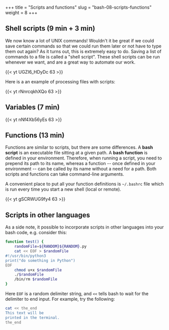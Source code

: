 +++
title = "Scripts and functions"
slug = "bash-08-scripts-functions"
weight = 8
+++

## Shell scripts (9 min + 3 min)

We now know a lot of UNIX commands! Wouldn't it be great if we could save certain commands so that we
could run them later or not have to type them out again? As it turns out, this is extremely easy to
do. Saving a list of commands to a file is called a "shell script". These shell scripts can be run
whenever we want, and are a great way to automate our work.

<!-- ```sh -->
<!-- $ cd ~/Desktop/data-shell/molecules -->
<!-- $ nano process.sh -->
<!-- 	#!/bin/bash         # this is called sha-bang; can be omitted for generic (bash/csh/tcsh) commands -->
<!-- 	echo Looking into file octane.pdb -->
<!-- 	head -15 octane.pdb | tail -5       # what does it do? -->
<!-- $ bash process.sh   # the script ran! -->
<!-- ``` -->

<!-- Alternatively, you can change file permissions: -->

<!-- ```sh -->
<!-- $ chmod u+x process.sh -->
<!-- $ ./process.sh -->
<!-- ``` -->

<!-- Let's pass an arbitrary file to it: -->
<!-- ```sh -->
<!-- $ nano process.sh -->
<!-- 	#!/bin/bash -->
<!-- 	echo Looking into file $1       # $1 means the first argument to the script -->
<!--     head -15 $1 | tail -5 -->
<!-- $ ./process cubane.pdb -->
<!-- $ ./process propane.pdb -->
<!-- ``` -->

<!-- * head -15 "$1" | tail -5     # placing in double-quotes lets us pass filenames with spaces -->
<!-- * head $2 $1 | tail $3        # what will this do? -->
<!-- * $# holds the number of command-line arguments -->
<!-- * $@ means all command-lines arguments to the script (words in a string) -->

<!-- > **Quiz 11:** script.sh in molecules Users/nelle/molecules. -->

<!-- > **Exercise:** write a script that takes any number of filenames, e.g., "scriptName.sh cubane.pdb -->
<!-- > propane.pdb", for each file prints the number of lines and its first five lines, and separates the -->
<!-- > output from different files by an empty line. -->

<!-- 08-scripts.mkv -->
{{< yt UGZI6_HDyDc 63 >}}

Here is a an example of processing files with scripts:

<!-- 08-script-molecules.mkv -->
{{< yt rNnrcqkhXQo 63 >}}






<!-- ## If statements -->

<!-- Let's write and run the following script: -->

<!-- ```sh -->
<!-- $ nano check.sh -->
<!--     for f in $@ -->
<!--     do -->
<!--       if [ -e $f ]      # make sure to have spaces around each bracket! -->
<!--       then -->
<!--         echo $f exists -->
<!--       else -->
<!--         echo $f does not exist -->
<!--       fi -->
<!--     done -->
<!-- $ chmod u+x check.sh -->
<!-- $ ./check.sh a b c check.sh -->
<!-- ``` -->

<!-- * Full syntax is: -->

<!-- ```sh -->
<!-- if [ condition1 ] -->
<!-- then -->
<!--   command 1 -->
<!--   command 2 -->
<!--   command 3 -->
<!-- elif [ condition2 ] -->
<!-- then -->
<!--   command 4 -->
<!--   command 5 -->
<!-- else -->
<!--   default command -->
<!-- fi -->
<!-- ``` -->

<!-- Some examples of conditions (**make sure to have spaces around each bracket!**): -->

<!-- * [ $myvar == 'text' ] checks if variable is equal to 'text' -->
<!-- * [ $myvar == number ] checks if variable is equal to number -->
<!-- * [ -e fileOrDirName ] checks if fileOrDirName exists -->
<!-- * [ -d name ] checks if name is a directory -->
<!-- * [ -f name ] checks if name is a file -->
<!-- * [ -s name ] checks if file name has length greater than 0 -->

<!-- > **Exercise:** write a script that complains when it does not receive arguments. -->



## Variables (7 min)

<!-- We already saw variables that were specific to scripts ($1, $@, ...) and to loops ($file). Variables can be used -->
<!-- outside of scripts: -->

<!-- ```sh -->
<!-- $ myvar=3        # no spaces permitted around the equality sign! -->
<!-- $ echo myvar     # will print the string 'myvar' -->
<!-- $ echo $myvar    # will print the value of myvar -->
<!-- ``` -->

<!-- Sometimes you see notation: -->

<!-- ```sh -->
<!-- $ export myvar=3 -->
<!-- ``` -->

<!-- Using 'export' will make sure that all inherited processes of this shell will have access to this -->
<!-- variable. Try defining the variable *newvar* without/with 'export' and then running the script: -->

<!-- ```sh -->
<!-- $ nano process.sh -->
<!-- 	#!/bin/bash -->
<!--     echo $newvar -->
<!-- ``` -->

<!-- You can assign a command's output to a variable to use in another command (this is called *command -->
<!-- substitution*) -- we'll see this later when we play with 'find' command. -->

<!-- ```sh -->
<!-- $ printenv    # print all declared variables -->
<!-- $ env         # same -->
<!-- $ unset myvar   # unset a variable -->
<!-- ``` -->

<!-- Environment variables are those that affect the behaviour of the shell and user interface: -->

<!-- ```sh -->
<!-- $ echo $HOME -->
<!-- $ echo $PATH -->
<!-- $ echo $PWD -->
<!-- $ echo $PS1 -->
<!-- ``` -->

<!-- It is best to define custom environment variables inside your ~/.bashrc file. It is loaded every time you -->
<!-- start a new shell. -->

<!-- 08-variables.mkv -->
{{< yt nNf4Xb56yEs 63 >}}




## Functions (13 min)

Functions are similar to scripts, but there are some differences. A **bash script** is an executable file sitting at a
given path. A **bash function** is defined in your environment. Therefore, when running a script, you need to prepend
its path to its name, whereas a function -- once defined in your environment -- can be called by its name without a need
for a path. Both scripts and functions can take command-line arguments.

A convenient place to put all your function definitions is `~/.bashrc` file which is run every time you
start a new shell (local or remote).

<!-- Like in any programming language, in bash a function is a block of code that you can access by its -->
<!-- name. The syntax is: -->

<!-- ```sh -->
<!-- functionName() { -->
<!--   command 1 -->
<!--   command 2 -->
<!--   ... -->
<!-- } -->
<!-- ``` -->

<!-- Inside functions you can access its arguments with variables $1 $2 ... $# $@ -- exactly the same as in -->
<!-- scripts. Functions are very convenient because you can define them inside your ~/.bashrc -->
<!-- file. Alternatively, you can place them into a file and then **source** them whenever needed: -->

<!-- ```sh -->
<!-- $ source allMyFunctions.sh -->
<!-- ``` -->

<!-- Here is our first function: -->

<!-- ```sh -->
<!-- greetings() { -->
<!--   echo hello -->
<!-- } -->
<!-- ``` -->

<!-- Let's write a function 'combine()' that takes all the files we pass to it, copies them into a -->
<!-- randomly-named directory and prints that directory to the screen: -->

<!-- ```sh -->
<!-- combine() { -->
<!--   if [ $# -eq 0 ]; then -->
<!--     echo "No arguments specified. Usage: combine file1 [file2 ...]" -->
<!--     return 1        # return a non-zero error code -->
<!--   fi -->
<!--   dir=$RANDOM$RANDOM -->
<!--   mkdir $dir -->
<!--   cp $@ $dir -->
<!--   echo look in the directory $dir -->
<!-- } -->
<!-- ``` -->

<!-- > **Exercise:** write a function to swap two file names. Add a check that both files exist, before -->
<!-- > renaming them. -->

<!-- > **Exercise:** write a function archive() that takes a directory as an argument, packs it into a gzipped -->
<!-- > tar archive (often called *tarball*) and deletes the original directory. -->

<!-- > **Exercise:** write the reverse function unarchive() that replaces a gzipped tarball with a directory. -->

<!-- 08-functions.mkv -->
{{< yt gSCRWUG9fy4 63 >}}




## Scripts in other languages

As a side note, it possible to incorporate scripts in other languages into your bash code, e.g. consider this:

```sh
function test() {
    randomFile=${RANDOM}${RANDOM}.py
    cat << EOF > $randomFile
#!/usr/bin/python3
print("do something in Python")
EOF
    chmod u+x $randomFile
    ./$randomFile
    /bin/rm $randomFile
}
```

Here `EOF` is a random delimiter string, and `<<` tells bash to wait for the delimiter to end input. For example, try
the following:

```sh
cat << the_end
This text will be
printed in the terminal.
the_end
```
